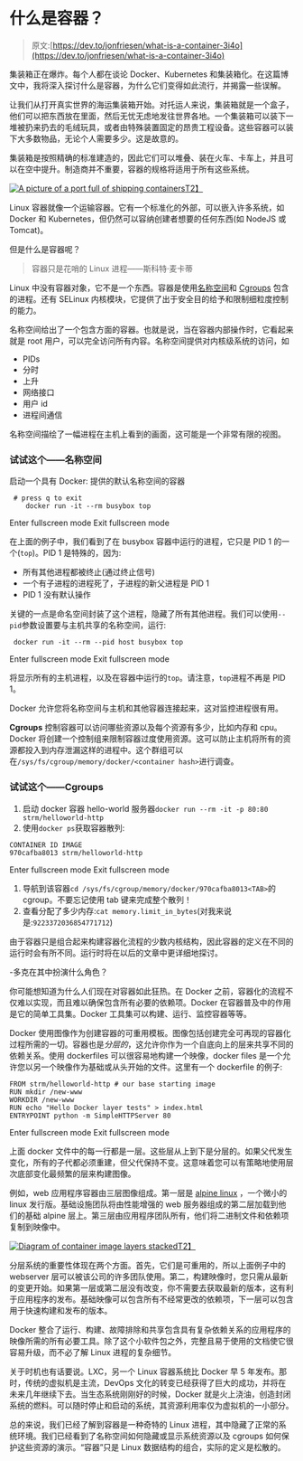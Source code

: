 # 什么是容器？

> 原文:[https://dev.to/jonfriesen/what-is-a-container-3i4o](https://dev.to/jonfriesen/what-is-a-container-3i4o)

集装箱正在爆炸。每个人都在谈论 Docker、Kubernetes 和集装箱化。在这篇博文中，我将深入探讨什么是容器，为什么它们变得如此流行，并揭露一些误解。

让我们从打开真实世界的海运集装箱开始。对托运人来说，集装箱就是一个盒子，他们可以把东西放在里面，然后无忧无虑地发往世界各地。一个集装箱可以装下一堆被扔来扔去的毛绒玩具，或者由特殊装置固定的昂贵工程设备。这些容器可以装下大多数物品，无论个人需要多少。这是故意的。

集装箱是按照精确的标准建造的，因此它们可以堆叠、装在火车、卡车上，并且可以在空中提升。制造商并不重要，容器的规格将适用于所有这些系统。

[![A picture of a port full of shipping containers](../Images/85e86fc46b4a8f9c55dd367094dead45.png)T2】](https://res.cloudinary.com/practicaldev/image/fetch/s--wr4F24WS--/c_limit%2Cf_auto%2Cfl_progressive%2Cq_auto%2Cw_880/https://jonfriesen.ca/_next/static/media/shipping-containers.a95d2ced.jpeg)

Linux 容器就像一个运输容器。它有一个标准化的外部，可以嵌入许多系统，如 Docker 和 Kubernetes，但仍然可以容纳创建者想要的任何东西(如 NodeJS 或 Tomcat)。

但是什么是容器呢？

> 容器只是花哨的 Linux 进程——斯科特·麦卡蒂

Linux 中没有容器对象，它不是一个东西。容器是使用[名称空间](http://man7.org/linux/man-pages/man7/namespaces.7.html)和 [Cgroups](http://man7.org/linux/man-pages/man7/cgroups.7.html) 包含的进程。还有 SELinux 内核模块，它提供了出于安全目的给予和限制细粒度控制的能力。

名称空间给出了一个包含方面的容器。也就是说，当在容器内部操作时，它看起来就是 root 用户，可以完全访问所有内容。名称空间提供对内核级系统的访问，如

*   PIDs
*   分时
*   上升
*   网络接口
*   用户 id
*   进程间通信

名称空间描绘了一幅进程在主机上看到的画面，这可能是一个非常有限的视图。

### 试试这个——名称空间

启动一个具有 Docker:
提供的默认名称空间的容器

```
 # press q to exit
    docker run -it --rm busybox top 
```

Enter fullscreen mode Exit fullscreen mode

在上面的例子中，我们看到了在 busybox 容器中运行的进程，它只是 PID 1 的一个(`top`)。PID 1 是特殊的，因为:

*   所有其他进程都被终止(通过终止信号)
*   一个有子进程的进程死了，子进程的新父进程是 PID 1
*   PID 1 没有默认操作

关键的一点是命名空间封装了这个进程，隐藏了所有其他进程。我们可以使用`--pid`参数设置要与主机共享的名称空间，运行:

```
 docker run -it --rm --pid host busybox top 
```

Enter fullscreen mode Exit fullscreen mode

将显示所有的主机进程，以及在容器中运行的`top`。请注意，`top`进程不再是 PID 1。

Docker 允许您将名称空间与主机和其他容器连接起来，这对监控进程很有用。

**Cgroups** 控制容器可以访问哪些资源以及每个资源有多少，比如内存和 cpu。Docker 将创建一个控制组来限制容器过度使用资源。这可以防止主机将所有的资源都投入到内存泄漏这样的进程中。这个群组可以在`/sys/fs/cgroup/memory/docker/<container hash>`进行调查。

### 试试这个——Cgroups

1.  启动 docker 容器 hello-world 服务器`docker run --rm -it -p 80:80 strm/helloworld-http`
2.  使用`docker ps`获取容器散列:

```
CONTAINER ID IMAGE
970cafba8013 strm/helloworld-http 
```

Enter fullscreen mode Exit fullscreen mode

1.  导航到该容器`cd /sys/fs/cgroup/memory/docker/970cafba8013<TAB>`的 cgroup。不要忘记使用 tab 键来完成整个散列！
2.  查看分配了多少内存:`cat memory.limit_in_bytes`(对我来说是:`9223372036854771712`)

由于容器只是组合起来构建容器化流程的少数内核结构，因此容器的定义在不同的运行时会有所不同。运行时将在以后的文章中更详细地探讨。

-多克在其中扮演什么角色？

你可能想知道为什么人们现在对容器如此狂热。在 Docker 之前，容器化的流程不仅难以实现，而且难以确保包含所有必要的依赖项。Docker 在容器普及中的作用是它的简单工具集。Docker 工具集可以构建、运行、监控容器等等。

Docker 使用图像作为创建容器的可重用模板。图像包括创建完全可再现的容器化过程所需的一切。容器也是*分层的*，这允许你作为一个自底向上的层来共享不同的依赖关系。使用 dockerfiles 可以很容易地构建一个映像，docker files 是一个允许您以另一个映像作为基础或从头开始的文件。这里有一个 dockerfile 的例子:

```
FROM strm/helloworld-http # our base starting image
RUN mkdir /new-www
WORKDIR /new-www
RUN echo "Hello Docker layer tests" > index.html
ENTRYPOINT python -m SimpleHTTPServer 80 
```

Enter fullscreen mode Exit fullscreen mode

上面 docker 文件中的每一行都是一层。这些层从上到下是分层的。如果父代发生变化，所有的子代都必须重建，但父代保持不变。这意味着您可以有策略地使用层次底部变化最频繁的层来构建图像。

例如，web 应用程序容器由三层图像组成。第一层是 [alpine linux](https://www.alpinelinux.org/) ，一个微小的 linux 发行版。基础设施团队将由性能增强的 web 服务器组成的第二层加载到他们的基础 alpine 层上。第三层由应用程序团队所有，他们将二进制文件和依赖项复制到映像中。

[![Diagram of container image layers stacked](../Images/9953493ad4551e9e06d5028564f4af34.png)T2】](https://res.cloudinary.com/practicaldev/image/fetch/s--Ujxh7qRs--/c_limit%2Cf_auto%2Cfl_progressive%2Cq_auto%2Cw_880/https://jonfriesen.ca/_next/static/media/container-stack.a1079ecf.png)

分层系统的重要性体现在两个方面。首先，它们是可重用的，所以上面例子中的 webserver 层可以被该公司的许多团队使用。第二，构建映像时，您只需从最新的变更开始。如果第一层或第二层没有改变，你不需要去获取最新的版本，这有利于应用程序的发布。基础映像可以包含所有不经常更改的依赖项，下一层可以包含用于快速构建和发布的版本。

Docker 整合了运行、构建、故障排除和共享包含具有复杂依赖关系的应用程序的映像所需的所有必要工具。除了这个小软件包之外，完整且易于使用的文档使它很容易升级，而不必了解 Linux 进程的复杂细节。

关于时机也有话要说。LXC，另一个 Linux 容器系统比 Docker 早 5 年发布。那时，传统的虚拟机是主流，DevOps 文化的转变已经获得了巨大的成功，并将在未来几年继续下去。当生态系统刚刚好的时候，Docker 就是火上浇油，创造封闭系统的燃料。可以随时停止和启动的系统，其资源利用率仅为虚拟机的一小部分。

总的来说，我们已经了解到容器是一种奇特的 Linux 进程，其中隐藏了正常的系统环境。我们已经看到了名称空间如何隐藏或显示系统资源以及 cgroups 如何保护这些资源的演示。“容器”只是 Linux 数据结构的组合，实际的定义是松散的。